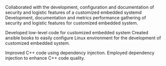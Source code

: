 Collaborated with the development, configuration and documentation of security and logistic features of a customized embedded systemd
Development, documentation and metrics performance gathering of security and logistic features for customized embedded system.

Developed low-level code for customized embedded system
Created ansible books to easily configure Linux environment for the development of customized embedded system.

Improved C++ code using dependency injection.
Employed dependency injection to enhance C++ code quality.



